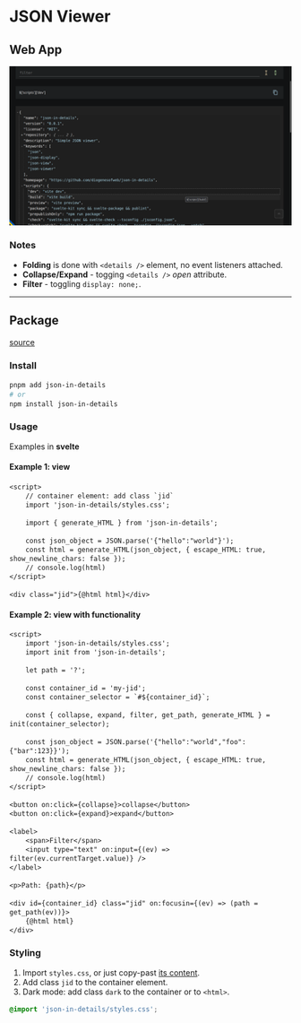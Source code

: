 # JSON Viewer

## Web App

![sceeenshot](./Screenshot.png)

### Notes

- **Folding** is done with `<details />` element, no event listeners attached.
- **Collapse/Expand** - togging `<details />` _open_ attribute.
- **Filter** - toggling `display: none;`.

---

## Package

[source](./src/lib/)

### Install

```bash
pnpm add json-in-details
# or
npm install json-in-details
```

### Usage

Examples in **svelte**

#### Example 1: view

```svelte
<script>
	// container element: add class `jid`
	import 'json-in-details/styles.css';

	import { generate_HTML } from 'json-in-details';

	const json_object = JSON.parse('{"hello":"world"}');
	const html = generate_HTML(json_object, { escape_HTML: true, show_newline_chars: false });
	// console.log(html)
</script>

<div class="jid">{@html html}</div>
```

#### Example 2: view with functionality

```svelte
<script>
	import 'json-in-details/styles.css';
	import init from 'json-in-details';

	let path = '?';

	const container_id = 'my-jid';
	const container_selector = `#${container_id}`;

	const { collapse, expand, filter, get_path, generate_HTML } = init(container_selector);

	const json_object = JSON.parse('{"hello":"world","foo":{"bar":123}}');
	const html = generate_HTML(json_object, { escape_HTML: true, show_newline_chars: false });
	// console.log(html)
</script>

<button on:click={collapse}>collapse</button>
<button on:click={expand}>expand</button>

<label>
	<span>Filter</span>
	<input type="text" on:input={(ev) => filter(ev.currentTarget.value)} />
</label>

<p>Path: {path}</p>

<div id={container_id} class="jid" on:focusin={(ev) => (path = get_path(ev))}>
	{@html html}
</div>
```

### Styling

1. Import `styles.css`, or just copy-past [its content](./src/lib/styles.css).
2. Add class `jid` to the container element.
3. Dark mode: add class `dark` to the container or to `<html>`.

```css
@import 'json-in-details/styles.css';
```
